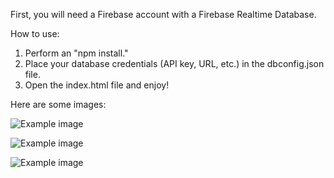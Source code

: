 First, you will need a Firebase account with a Firebase Realtime Database.

How to use:

1. Perform an "npm install."
2. Place your database credentials (API key, URL, etc.) in the dbconfig.json file.
3. Open the index.html file and enjoy!


Here are some images:

![Example image](https://i.imgur.com/AN7pA0x.png)

![Example image](https://i.imgur.com/Najgula.png)

![Example image](https://i.imgur.com/YF6bL4j.png)
